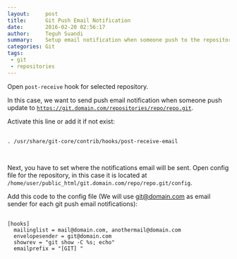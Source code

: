 ```yaml
---
layout:     post
title:      Git Push Email Notification
date:       2016-02-20 02:56:17
author:     Teguh Suandi
summary:    Setup email notification when someone push to the repository
categories: Git
tags:
 - git
 - repositories
---
```


Open <code>post-receive</code> hook for selected repository.

In this case, we want to send push email notification when someone push update to <code>https://git.domain.com/repositories/repo/repo.git</code>.

Activate this line or add it if not exist:

<div class="highlight">
	<pre>
		<code class="language-bash" data-lang="bash">
. /usr/share/git-core/contrib/hooks/post-receive-email
		</code>
	</pre>
</div>

Next, you have to set where the notifications email will be sent. Open config file for the repository, in this case it is located at <code>/home/user/public_html/git.domain.com/repo/repo.git/config</code>.

Add this code to the config file (We will use git@domain.com as email sender for each git push email notifications):

<div class="highlight">
	<pre>
		<code class="language-bash" data-lang="bash">
[hooks]
  mailinglist = mail@domain.com, anothermail@domain.com
  envelopesender = git@domain.com
  showrev = "git show -C %s; echo"       
  emailprefix = "[GIT] "
		</code>
	</pre>
</div>